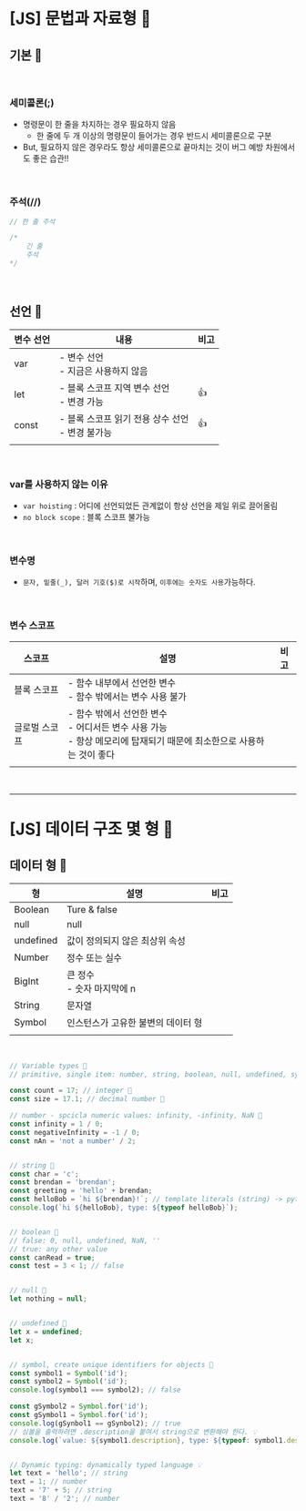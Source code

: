# [JS] 문법과 자료형 📝

## **기본 💭**

<br />

### **세미콜론(;)**

- 명령문이 한 줄을 차지하는 경우 필요하지 않음
  - 한 줄에 두 개 이상의 명령문이 들어가는 경우 반드시 세미콜론으로 구분
- But, 필요하지 않은 경우라도 항상 세미콜론으로 끝마치는 것이 버그 예방 차원에서도 좋은 습관!!

<br />

### **주석(//)**

```javascript
// 한 줄 주석

/* 
	긴 줄  
	주석 
*/
```

<br />

## **선언 💭**

| 변수 선언 | 내용                                                 | 비고 |
| --------- | ---------------------------------------------------- | ---- |
| var       | - 변수 선언<br />- 지금은 사용하지 않음              |      |
| let       | - 블록 스코프 지역 변수 선언<br />- 변경 가능        | 👍   |
| const     | - 블록 스코프 읽기 전용 상수 선언<br />- 변경 불가능 | 👍   |
|           |                                                      |

<br />

### **var를 사용하지 않는 이유**

- `var hoisting` : 어디에 선언되었든 관계없이 항상 선언을 제일 위로 끌어올림
- `no block scope` : 블록 스코프 불가능

<br />

### **변수명**

- `문자, 밑줄(_), 달러 기호($)로 시작`하며, `이후에는 숫자도 사용`가능하다.

<br />

### **변수 스코프**

| 스코프        | 설명                                                                                                                         | 비고 |
| ------------- | ---------------------------------------------------------------------------------------------------------------------------- | ---- |
| 블록 스코프   | - 함수 내부에서 선언한 변수<br />- 함수 밖에서는 변수 사용 불가                                                              |      |
| 글로벌 스코프 | - 함수 밖에서 선언한 변수<br />- 어디서든 변수 사용 가능 <br />- 항상 메모리에 탑재되기 때문에 최소한으로 사용하는 것이 좋다 |      |
|               |                                                                                                                              |      |

<br />

---

# [JS] 데이터 구조 몇 형 📝

## **데이터 형 💭**

| 형        | 설명                               | 비고 |
| --------- | ---------------------------------- | ---- |
| Boolean   | Ture & false                       |      |
| null      | null                               |      |
| undefined | 값이 정의되지 않은 최상위 속성     |      |
| Number    | 정수 또는 실수                     |      |
| BigInt    | 큰 정수<br />- 숫자 마지막에 n     |      |
| String    | 문자열                             |      |
| Symbol    | 인스턴스가 고유한 불변의 데이터 형 |      |
|           |                                    |

<br />

```javascript
// Variable types 📝
// primitive, single item: number, string, boolean, null, undefined, symbol

const count = 17; // integer 💭
const size = 17.1; // decimal number 💭

// number - spcicla numeric values: infinity, -infinity, NaN 💭
const infinity = 1 / 0;
const negativeInfinity = -1 / 0;
const nAn = 'not a number' / 2;


// string 💭
const char = 'c';
const brendan = 'brendan';
const greeting = 'hello' + brendan;
const helloBob = `hi ${brendan}!`; // template literals (string) -> python : f''string
console.log(`hi ${helloBob}, type: ${typeof helloBob}`);


// boolean 💭
// false: 0, null, undefined, NaN, ''
// true: any other value
const canRead = true;
const test = 3 < 1; // false


// null 💭
let nothing = null;


// undefined 💭
let x = undefined;
let x;


// symbol, create unique identifiers for objects 💭
const symbol1 = Symbol('id');
const symbol2 = Symbol('id');
console.log(symbol1 === symbol2); // false

const gSymbol2 = Symbol.for('id');
const gSymbol1 = Symbol.for('id');
console.log(gSynbol1 == gSynbol2); // true
// 심볼을 출력하려면 .description을 붙여서 string으로 변환해야 한다. 💡
console.log(`value: ${symbol1.description}, type: ${typeof: symbol1.description}`);


// Dynamic typing: dynamically typed language 💡
let text = 'hello'; // string
text = 1; // number
text = '7' + 5; // string
text = '8' / '2'; // number

```
